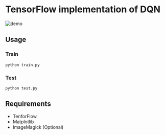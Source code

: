 # TensorFlow implementation of DQN
![demo](https://raw.githubusercontent.com/wiki/yukiB/tf-dqn-simple/images/demo-avoid_ball.gif)

## Usage
### Train
```
python train.py
```

### Test
```
python test.py
```

## Requirements
* TenforFlow
* Matplotlib
* ImageMagick (Optional)
